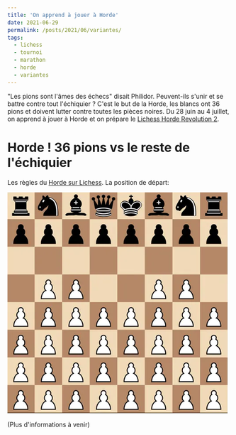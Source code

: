```yaml
---
title: 'On apprend à jouer à Horde'
date: 2021-06-29
permalink: /posts/2021/06/variantes/
tags:
  - lichess
  - tournoi
  - marathon
  - horde
  - variantes
---
```


"Les pions sont l'âmes des échecs" disait Philidor. Peuvent-ils s'unir et se battre contre tout l'échiquier ?
C'est le but de la Horde, les blancs ont 36 pions et doivent lutter contre toutes les pièces noires.
Du 28 juin au 4 juillet, on apprend à jouer à Horde et on prépare le [Lichess Horde Revolution 2](https://lichess.org/tournament/GoRlDCgt). 

Horde ! 36 pions vs le reste de l'échiquier
======

Les règles du [Horde sur Lichess](https://lichess.org/variant/horde).
La position de départ:

![](/images/horde.png)

(Plus d'informations à venir)
